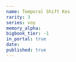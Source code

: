 ```yaml
---
name: Temporal Shift Kes
rarity: 3
series: voy
memory_alpha:
bigbook_tier: -1
in_portal: true
date:
published: true
---
```



